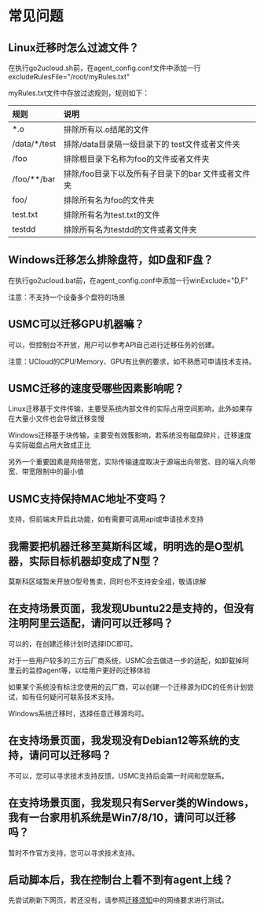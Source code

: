 # 常见问题

## Linux迁移时怎么过滤文件？

在执行go2ucloud.sh前，在agent_config.conf文件中添加一行excludeRulesFile="/root/myRules.txt"

myRules.txt文件中存放过滤规则，规则如下：

| 规则         | 说明                                               |
| :----------- | :------------------------------------------------- |
| *.o          | 排除所有以.o结尾的文件                             |
| /data/*/test | 排除/data目录隔一级目录下的 test文件或者文件夹     |
| /foo         | 排除根目录下名称为foo的文件或者文件夹              |
| /foo/**/bar  | 排除/foo目录下以及所有子目录下的bar 文件或者文件夹 |
| foo/         | 排除所有名为foo的文件夹                            |
| test.txt     | 排除所有名为test.txt的文件                         |
| testdd       | 排除所有名为testdd的文件或者文件夹                 |

## Windows迁移怎么排除盘符，如D盘和F盘？

在执行go2ucloud.bat前，在agent_config.conf中添加一行winExclude="D,F"

注意：不支持一个设备多个盘符的场景

## USMC可以迁移GPU机器嘛？

可以，但控制台不开放，用户可以参考API自己进行迁移任务的创建。

注意：UCloud的CPU/Memory、GPU有比例的要求，如不熟悉可申请技术支持。

## USMC迁移的速度受哪些因素影响呢？

Linux迁移基于文件传输，主要受系统内部文件的实际占用空间影响，此外如果存在大量小文件也会导致迁移变慢

Windows迁移基于块传输，主要受有效簇影响，若系统没有磁盘碎片，迁移速度与实际磁盘占用大致成正比

另外一个重要因素是网络带宽，实际传输速度取决于源端出向带宽、目的端入向带宽、带宽限制中的最小值

## USMC支持保持MAC地址不变吗？

支持，但前端未开启此功能，如有需要可调用api或申请技术支持

## 我需要把机器迁移至莫斯科区域，明明选的是O型机器，实际目标机器却变成了N型？

莫斯科区域暂未开放O型号售卖，同时也不支持安全组，敬请谅解

## 在支持场景页面，我发现Ubuntu22是支持的，但没有注明阿里云适配，请问可以迁移吗？

可以的，在创建迁移计划时选择IDC即可。

对于一些用户较多的三方云厂商系统，USMC会去做进一步的适配，如卸载掉阿里云的监控agent等，以给用户更好的迁移体验

如果某个系统没有标注您使用的云厂商，可以创建一个迁移源为IDC的任务计划尝试，如有任何疑问可联系技术支持。

Windows系统迁移时，选择任意迁移源均可。

## 在支持场景页面，我发现没有Debian12等系统的支持，请问可以迁移吗？

不可以，您可以寻求技术支持反馈，USMC支持后会第一时间和您联系。

## 在支持场景页面，我发现只有Server类的Windows，我有一台家用机系统是Win7/8/10，请问可以迁移吗？

暂时不作官方支持，您可以寻求技术支持。

## 启动脚本后，我在控制台上看不到有agent上线？

先尝试刷新下网页，若还没有，请参照[迁移须知](/usmc/guide/step0)中的网络要求进行测试。
